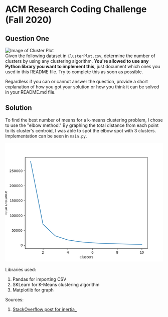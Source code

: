 # ACM Research Coding Challenge (Fall 2020)

## Question One

![Image of Cluster Plot](ClusterPlot.png)
<br/>
Given the following dataset in `ClusterPlot.csv`, determine the number of clusters by using any clustering algorithm. **You're allowed to use any Python library you want to implement this**, just document which ones you used in this README file. Try to complete this as soon as possible.

Regardless if you can or cannot answer the question, provide a short explanation of how you got your solution or how you think it can be solved in your README.md file.

## Solution

To find the best number of means for a k-means clustering problem, I chose to use the "elbow method." By graphing the total distance from each point to its cluster's centroid, I was able to spot the elbow spot with 3 clusters. Implementation can be seen in `main.py`.

![Elbow image](elbow.png)

Libraries used:

1. Pandas for importing CSV
2. SKLearn for K-Means clustering algorithm
3. Matplotlib for graph

Sources:

1. [StackOverflow post for inertia_](https://stackoverflow.com/questions/19197715/scikit-learn-k-means-elbow-criterion)
